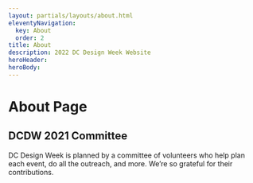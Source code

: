 ```yaml
---
layout: partials/layouts/about.html
eleventyNavigation:
  key: About
  order: 2
title: About
description: 2022 DC Design Week Website
heroHeader:
heroBody:
---
```


# About Page

## DCDW 2021 Committee

DC Design Week is planned by a committee of volunteers who help plan each
event, do all the outreach, and more. We’re so grateful for their contributions.
